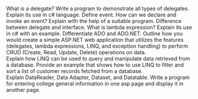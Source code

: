 What is a delegate? Write a program to demonstrate all types of delegates. Explain its use in c# language.
Define event. How can we declare and invoke an event? Explain with the help of a suitable program.
Difference between delegate and interface.
What is lambda expression? Explain its use in c# with an example.
Differentiate ADO and ADO.NET.
  Outline how you would create a simple ASP.NET web application that utilizes the features (delegates, lambda expressions, LINQ, and exception handling) to perform CRUD (Create, Read, Update, Delete) operations on data.  
  Explain how LINQ can be used to query and manipulate data retrieved from a database. Provide an example that shows how to use LINQ to filter and sort a list of customer records fetched from a database.  
Explain  DataReader, Data Adapter, Dataset, and Datatable.
Write a program for entering college general information in one asp page and display it in another page.